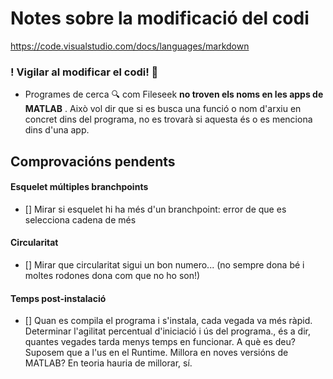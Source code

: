 

# Notes sobre la modificació del codi

https://code.visualstudio.com/docs/languages/markdown


### ! Vigilar al modificar el codi! 👀

- Programes de cerca 🔍  com Fileseek **no troven els noms en les apps de MATLAB** . Això vol dir que si es busca una funció o nom d'arxiu en concret dins del programa, no es trovarà si aquesta és o es menciona dins d'una app.






## Comprovacións pendents

#### Esquelet múltiples branchpoints
- [] Mirar si esquelet hi ha més d'un branchpoint: error de que es selecciona cadena de més
 
#### Circularitat
- [] Mirar que circularitat sigui un bon numero... (no sempre dona bé i moltes rodones dona com que no ho son!)

#### Temps post-instalació
- [] Quan es compila el programa i s'instala, cada vegada va més ràpid. Determinar l'agilitat percentual d'iniciació i ús del programa., és a dir, quantes vegades tarda menys temps en funcionar. 
A què es deu? Suposem que a l'us en el Runtime.
Millora en noves versións de MATLAB? En teoria hauria de millorar, sí.



